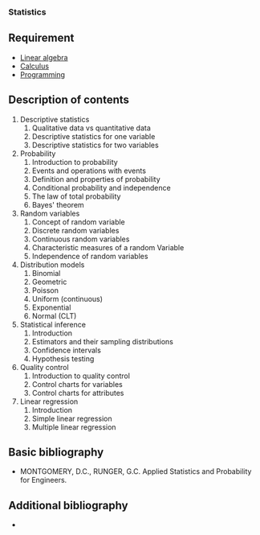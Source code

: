 ### Statistics

## Requirement

- [Linear algebra](../block1/linear_algebra.md)
- [Calculus](../block1/calculus.md)
- [Programming](../block1/programming.md)

## Description of contents

1. Descriptive statistics
    1. Qualitative data vs quantitative data
    2. Descriptive statistics for one variable
    3. Descriptive statistics for two variables
2. Probability
    1. Introduction to probability
    2. Events and operations with events
    3. Definition and properties of probability
    4. Conditional probability and independence
    5. The law of total probability
    6. Bayes' theorem
3. Random variables
    1. Concept of random variable
    2. Discrete random variables
    3. Continuous random variables
    4. Characteristic measures of a random Variable
    5. Independence of random variables
4. Distribution models
    1. Binomial
    2. Geometric
    3. Poisson
    4. Uniform (continuous)
    5. Exponential
    6. Normal (CLT)
5. Statistical inference
    1. Introduction
    2. Estimators and their sampling distributions
    3. Confidence intervals
    4. Hypothesis testing
6. Quality control
    1. Introduction to quality control
    2. Control charts for variables
    3. Control charts for attributes
7. Linear regression
    1. Introduction
    2. Simple linear regression
    3. Multiple linear regression

## Basic bibliography

- MONTGOMERY, D.C., RUNGER, G.C. Applied Statistics and Probability for Engineers.

## Additional bibliography

-